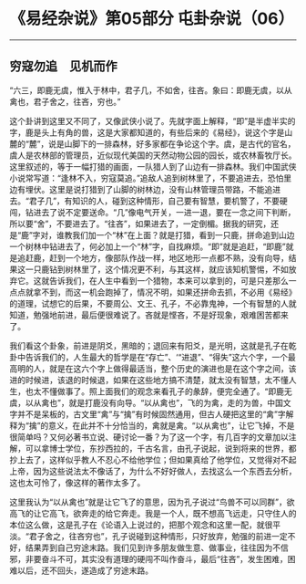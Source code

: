 # 《易经杂说》第05部分 屯卦杂说（06）

------

## 穷寇勿追　见机而作

“六三，即鹿无虞，惟入于林中，君子几，不如舍，往吝。象曰：即鹿无虞，以从禽也，君子舍之，往吝，穷也。”

这个卦讲到这里又不同了，又像武侠小说了。先就字面上解释，“即”是半虚半实的字，鹿是头上有角的兽，这是大家都知道的，有些后来的《易经》，说这个字是山麓的“麓”，说是山脚下的一排森林，好多家都在争论这个字。虞，是古代的官名，虞人是农林部的管理员，近似现代美国的天然动物公园的园长，或农林畜牧厅长。这里叙述的，等于一幅打猎的画面，一队猎人到了山边有一排森林。我们中国武侠小说常写道：“逢林不入，穷寇莫追。”追敌人追到树林里了，不要追进去，恐怕里边有埋伏。这里是说打猎到了山脚的树林边，没有山林管理员带路，不能追进去。“君子几”，有知识的人，碰到这种情形，自己要有智慧，要机警了，不要硬闯，钻进去了说不定要送命。“几”像电气开关，一进一退，要在一念之间下判断，所以要“舍”，不要进去了。“往吝”，如果进去了，一定倒楣。据我的研究，还是“鹿”字对，谁教我们加一个“林”在上面？就是打猎，看到一只鹿，拼命追到山边一个树林中钻进去了，何必加上一个“林”字，自找麻烦。“即”就是追赶，“即鹿”就是追赶鹿，赶到一个地方，像部队作战一样，地区地形一点都不熟，没有向导，结果这一只鹿钻到树林里了，这个情况更不利，与其这样，就应该知机警惕，不如放弃它。这就告诉我们，在人生中看到一个猎物，本来可以拿到的，可是只差那么一点点就拿不到，而这一机会跑掉了，情况不明，如果还拼命去抓，不必用《易经》的道理，试想它的后果，不要周公、文王、孔子，不必靠鬼神，一个有智慧的人就知道，勉强地前进，最后便很难说了。吝就是悭吝，不是好现象，艰难困苦都来了。

我们看这个卦象，前进是阴爻，黑暗的；退回来有阳爻，是光明，这就是孔子在乾卦中告诉我们的，人生最大的哲学是在“存亡”、‘“进退”、“得失”这六个字，一个最高明的人，就是在这六个字上做得最适当，整个历史的演进也是在这个字之间，该进的时候进，该退的时候退，如果在这些地方搞不清楚，就太没有智慧，太不懂人生，也太不懂做事了。照上面我们的观念来看孔子的彖辞，便完全通了。“即鹿无虞，以从禽也”，就是打鹿没有向导。“以从禽也”，飞的为禽，走的为兽，中国文字并不是呆板的，古文里“禽”与“擒”有时候固然通用，但古人硬把这里的“禽”字解释为“擒”的意义，在此并不十分恰当的，禽就是禽。“以从禽也”，让它飞掉，不是很简单吗？又何必著书立说、硬讨论一番？为了这一个字，有几百字的文章加以注解，可以拿博士学位，东抄西拉的，千古名言，由孔子说起，说到将来的世界，都抄上去了，这样似乎教人不忍心不给他学位；但如果真给了他学位，又觉得对不起上帝，因为这些说法太不像话了，为什么不好好做人，去找这么一个东西去分析，这也太可怜了，像这样的著作太多了。

这里我认为“以从禽也”就是让它飞了的意思，因为孔子说过“鸟兽不可以同群”，欲高飞的让它高飞，欲奔走的给它奔走。我是一个人，既不想高飞远走，只守住人的本位这么做，这是孔子在《论语入上说过的，把那个观念和这里一配，就很平淡。“君子舍之，往吝穷也”，孔子说碰到这种情形，只好放弃，勉强的前进一定不好，结果弄到自己穷途末路。我们见到许多朋友做生意、做事业，往往因为不信邪，非要奋斗不可，其实没有道理的硬闯不叫作奋斗，最后“往吝”，发生困难，困难以后，还不回头，遂造成了穷途末路。